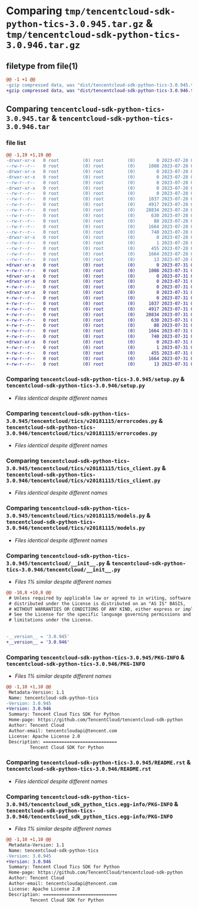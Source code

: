 # Comparing `tmp/tencentcloud-sdk-python-tics-3.0.945.tar.gz` & `tmp/tencentcloud-sdk-python-tics-3.0.946.tar.gz`

## filetype from file(1)

```diff
@@ -1 +1 @@
-gzip compressed data, was "dist/tencentcloud-sdk-python-tics-3.0.945.tar", last modified: Fri Jul 28 00:37:31 2023, max compression
+gzip compressed data, was "dist/tencentcloud-sdk-python-tics-3.0.946.tar", last modified: Mon Jul 31 00:37:51 2023, max compression
```

## Comparing `tencentcloud-sdk-python-tics-3.0.945.tar` & `tencentcloud-sdk-python-tics-3.0.946.tar`

### file list

```diff
@@ -1,19 +1,19 @@
-drwxr-xr-x   0 root         (0) root         (0)        0 2023-07-28 00:37:31.000000 tencentcloud-sdk-python-tics-3.0.945/
--rw-r--r--   0 root         (0) root         (0)     1008 2023-07-28 00:37:31.000000 tencentcloud-sdk-python-tics-3.0.945/setup.py
-drwxr-xr-x   0 root         (0) root         (0)        0 2023-07-28 00:37:31.000000 tencentcloud-sdk-python-tics-3.0.945/tencentcloud/
-drwxr-xr-x   0 root         (0) root         (0)        0 2023-07-28 00:37:31.000000 tencentcloud-sdk-python-tics-3.0.945/tencentcloud/tics/
--rw-r--r--   0 root         (0) root         (0)        0 2023-07-28 00:37:31.000000 tencentcloud-sdk-python-tics-3.0.945/tencentcloud/tics/__init__.py
-drwxr-xr-x   0 root         (0) root         (0)        0 2023-07-28 00:37:31.000000 tencentcloud-sdk-python-tics-3.0.945/tencentcloud/tics/v20181115/
--rw-r--r--   0 root         (0) root         (0)        0 2023-07-28 00:37:31.000000 tencentcloud-sdk-python-tics-3.0.945/tencentcloud/tics/v20181115/__init__.py
--rw-r--r--   0 root         (0) root         (0)     1037 2023-07-28 00:37:31.000000 tencentcloud-sdk-python-tics-3.0.945/tencentcloud/tics/v20181115/errorcodes.py
--rw-r--r--   0 root         (0) root         (0)     4917 2023-07-28 00:37:31.000000 tencentcloud-sdk-python-tics-3.0.945/tencentcloud/tics/v20181115/tics_client.py
--rw-r--r--   0 root         (0) root         (0)    28834 2023-07-28 00:37:31.000000 tencentcloud-sdk-python-tics-3.0.945/tencentcloud/tics/v20181115/models.py
--rw-r--r--   0 root         (0) root         (0)      630 2023-07-28 00:37:31.000000 tencentcloud-sdk-python-tics-3.0.945/tencentcloud/__init__.py
--rw-r--r--   0 root         (0) root         (0)       88 2023-07-28 00:37:31.000000 tencentcloud-sdk-python-tics-3.0.945/setup.cfg
--rw-r--r--   0 root         (0) root         (0)     1664 2023-07-28 00:37:31.000000 tencentcloud-sdk-python-tics-3.0.945/PKG-INFO
--rw-r--r--   0 root         (0) root         (0)      740 2023-07-28 00:37:31.000000 tencentcloud-sdk-python-tics-3.0.945/README.rst
-drwxr-xr-x   0 root         (0) root         (0)        0 2023-07-28 00:37:31.000000 tencentcloud-sdk-python-tics-3.0.945/tencentcloud_sdk_python_tics.egg-info/
--rw-r--r--   0 root         (0) root         (0)        1 2023-07-28 00:37:31.000000 tencentcloud-sdk-python-tics-3.0.945/tencentcloud_sdk_python_tics.egg-info/dependency_links.txt
--rw-r--r--   0 root         (0) root         (0)      455 2023-07-28 00:37:31.000000 tencentcloud-sdk-python-tics-3.0.945/tencentcloud_sdk_python_tics.egg-info/SOURCES.txt
--rw-r--r--   0 root         (0) root         (0)     1664 2023-07-28 00:37:31.000000 tencentcloud-sdk-python-tics-3.0.945/tencentcloud_sdk_python_tics.egg-info/PKG-INFO
--rw-r--r--   0 root         (0) root         (0)       13 2023-07-28 00:37:31.000000 tencentcloud-sdk-python-tics-3.0.945/tencentcloud_sdk_python_tics.egg-info/top_level.txt
+drwxr-xr-x   0 root         (0) root         (0)        0 2023-07-31 00:37:51.000000 tencentcloud-sdk-python-tics-3.0.946/
+-rw-r--r--   0 root         (0) root         (0)     1008 2023-07-31 00:37:51.000000 tencentcloud-sdk-python-tics-3.0.946/setup.py
+drwxr-xr-x   0 root         (0) root         (0)        0 2023-07-31 00:37:51.000000 tencentcloud-sdk-python-tics-3.0.946/tencentcloud/
+drwxr-xr-x   0 root         (0) root         (0)        0 2023-07-31 00:37:51.000000 tencentcloud-sdk-python-tics-3.0.946/tencentcloud/tics/
+-rw-r--r--   0 root         (0) root         (0)        0 2023-07-31 00:37:51.000000 tencentcloud-sdk-python-tics-3.0.946/tencentcloud/tics/__init__.py
+drwxr-xr-x   0 root         (0) root         (0)        0 2023-07-31 00:37:51.000000 tencentcloud-sdk-python-tics-3.0.946/tencentcloud/tics/v20181115/
+-rw-r--r--   0 root         (0) root         (0)        0 2023-07-31 00:37:51.000000 tencentcloud-sdk-python-tics-3.0.946/tencentcloud/tics/v20181115/__init__.py
+-rw-r--r--   0 root         (0) root         (0)     1037 2023-07-31 00:37:51.000000 tencentcloud-sdk-python-tics-3.0.946/tencentcloud/tics/v20181115/errorcodes.py
+-rw-r--r--   0 root         (0) root         (0)     4917 2023-07-31 00:37:51.000000 tencentcloud-sdk-python-tics-3.0.946/tencentcloud/tics/v20181115/tics_client.py
+-rw-r--r--   0 root         (0) root         (0)    28834 2023-07-31 00:37:51.000000 tencentcloud-sdk-python-tics-3.0.946/tencentcloud/tics/v20181115/models.py
+-rw-r--r--   0 root         (0) root         (0)      630 2023-07-31 00:37:51.000000 tencentcloud-sdk-python-tics-3.0.946/tencentcloud/__init__.py
+-rw-r--r--   0 root         (0) root         (0)       88 2023-07-31 00:37:51.000000 tencentcloud-sdk-python-tics-3.0.946/setup.cfg
+-rw-r--r--   0 root         (0) root         (0)     1664 2023-07-31 00:37:51.000000 tencentcloud-sdk-python-tics-3.0.946/PKG-INFO
+-rw-r--r--   0 root         (0) root         (0)      740 2023-07-31 00:37:51.000000 tencentcloud-sdk-python-tics-3.0.946/README.rst
+drwxr-xr-x   0 root         (0) root         (0)        0 2023-07-31 00:37:51.000000 tencentcloud-sdk-python-tics-3.0.946/tencentcloud_sdk_python_tics.egg-info/
+-rw-r--r--   0 root         (0) root         (0)        1 2023-07-31 00:37:51.000000 tencentcloud-sdk-python-tics-3.0.946/tencentcloud_sdk_python_tics.egg-info/dependency_links.txt
+-rw-r--r--   0 root         (0) root         (0)      455 2023-07-31 00:37:51.000000 tencentcloud-sdk-python-tics-3.0.946/tencentcloud_sdk_python_tics.egg-info/SOURCES.txt
+-rw-r--r--   0 root         (0) root         (0)     1664 2023-07-31 00:37:51.000000 tencentcloud-sdk-python-tics-3.0.946/tencentcloud_sdk_python_tics.egg-info/PKG-INFO
+-rw-r--r--   0 root         (0) root         (0)       13 2023-07-31 00:37:51.000000 tencentcloud-sdk-python-tics-3.0.946/tencentcloud_sdk_python_tics.egg-info/top_level.txt
```

### Comparing `tencentcloud-sdk-python-tics-3.0.945/setup.py` & `tencentcloud-sdk-python-tics-3.0.946/setup.py`

 * *Files identical despite different names*

### Comparing `tencentcloud-sdk-python-tics-3.0.945/tencentcloud/tics/v20181115/errorcodes.py` & `tencentcloud-sdk-python-tics-3.0.946/tencentcloud/tics/v20181115/errorcodes.py`

 * *Files identical despite different names*

### Comparing `tencentcloud-sdk-python-tics-3.0.945/tencentcloud/tics/v20181115/tics_client.py` & `tencentcloud-sdk-python-tics-3.0.946/tencentcloud/tics/v20181115/tics_client.py`

 * *Files identical despite different names*

### Comparing `tencentcloud-sdk-python-tics-3.0.945/tencentcloud/tics/v20181115/models.py` & `tencentcloud-sdk-python-tics-3.0.946/tencentcloud/tics/v20181115/models.py`

 * *Files identical despite different names*

### Comparing `tencentcloud-sdk-python-tics-3.0.945/tencentcloud/__init__.py` & `tencentcloud-sdk-python-tics-3.0.946/tencentcloud/__init__.py`

 * *Files 1% similar despite different names*

```diff
@@ -10,8 +10,8 @@
 # Unless required by applicable law or agreed to in writing, software
 # distributed under the License is distributed on an "AS IS" BASIS,
 # WITHOUT WARRANTIES OR CONDITIONS OF ANY KIND, either express or implied.
 # See the License for the specific language governing permissions and
 # limitations under the License.
 
 
-__version__ = '3.0.945'
+__version__ = '3.0.946'
```

### Comparing `tencentcloud-sdk-python-tics-3.0.945/PKG-INFO` & `tencentcloud-sdk-python-tics-3.0.946/PKG-INFO`

 * *Files 1% similar despite different names*

```diff
@@ -1,10 +1,10 @@
 Metadata-Version: 1.1
 Name: tencentcloud-sdk-python-tics
-Version: 3.0.945
+Version: 3.0.946
 Summary: Tencent Cloud Tics SDK for Python
 Home-page: https://github.com/TencentCloud/tencentcloud-sdk-python
 Author: Tencent Cloud
 Author-email: tencentcloudapi@tencent.com
 License: Apache License 2.0
 Description: ============================
         Tencent Cloud SDK for Python
```

### Comparing `tencentcloud-sdk-python-tics-3.0.945/README.rst` & `tencentcloud-sdk-python-tics-3.0.946/README.rst`

 * *Files identical despite different names*

### Comparing `tencentcloud-sdk-python-tics-3.0.945/tencentcloud_sdk_python_tics.egg-info/PKG-INFO` & `tencentcloud-sdk-python-tics-3.0.946/tencentcloud_sdk_python_tics.egg-info/PKG-INFO`

 * *Files 1% similar despite different names*

```diff
@@ -1,10 +1,10 @@
 Metadata-Version: 1.1
 Name: tencentcloud-sdk-python-tics
-Version: 3.0.945
+Version: 3.0.946
 Summary: Tencent Cloud Tics SDK for Python
 Home-page: https://github.com/TencentCloud/tencentcloud-sdk-python
 Author: Tencent Cloud
 Author-email: tencentcloudapi@tencent.com
 License: Apache License 2.0
 Description: ============================
         Tencent Cloud SDK for Python
```

